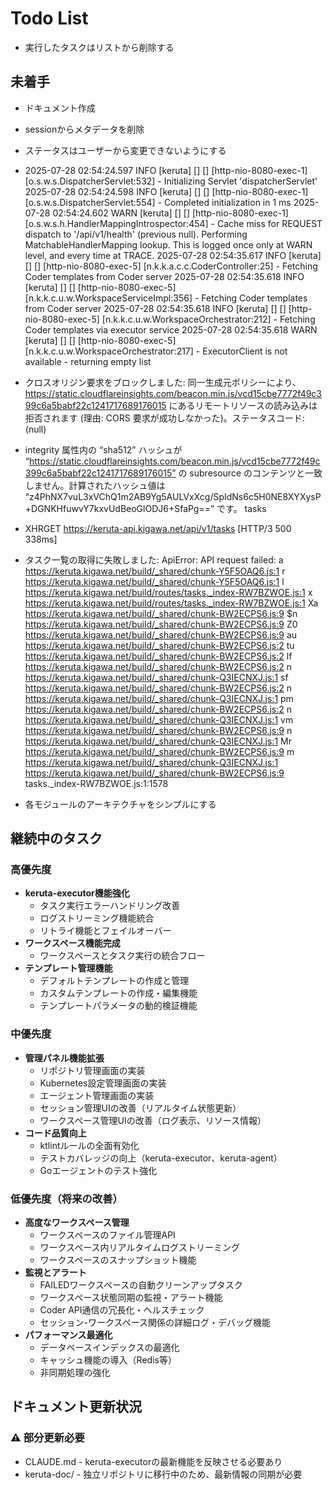 # Todo List

* 実行したタスクはリストから削除する

## 未着手

* ドキュメント作成
* sessionからメタデータを削除
* ステータスはユーザーから変更できないようにする
* 2025-07-28 02:54:24.597  INFO [keruta] [] [] [http-nio-8080-exec-1] [o.s.w.s.DispatcherServlet:532] - Initializing Servlet 'dispatcherServlet'
  2025-07-28 02:54:24.598  INFO [keruta] [] [] [http-nio-8080-exec-1] [o.s.w.s.DispatcherServlet:554] - Completed initialization in 1 ms
  2025-07-28 02:54:24.602  WARN [keruta] [] [] [http-nio-8080-exec-1] [o.s.w.s.h.HandlerMappingIntrospector:454] - Cache miss for REQUEST dispatch to '/api/v1/health' (previous null). Performing MatchableHandlerMapping lookup. This is logged once only at WARN level, and every time at TRACE.
  2025-07-28 02:54:35.617  INFO [keruta] [] [] [http-nio-8080-exec-5] [n.k.k.a.c.c.CoderController:25] - Fetching Coder templates from Coder server
  2025-07-28 02:54:35.618  INFO [keruta] [] [] [http-nio-8080-exec-5] [n.k.k.c.u.w.WorkspaceServiceImpl:356] - Fetching Coder templates from Coder server
  2025-07-28 02:54:35.618  INFO [keruta] [] [] [http-nio-8080-exec-5] [n.k.k.c.u.w.WorkspaceOrchestrator:212] - Fetching Coder templates via executor service
  2025-07-28 02:54:35.618  WARN [keruta] [] [] [http-nio-8080-exec-5] [n.k.k.c.u.w.WorkspaceOrchestrator:217] - ExecutorClient is not available - returning empty list
* クロスオリジン要求をブロックしました: 同一生成元ポリシーにより、https://static.cloudflareinsights.com/beacon.min.js/vcd15cbe7772f49c399c6a5babf22c1241717689176015 にあるリモートリソースの読み込みは拒否されます (理由: CORS 要求が成功しなかった)。ステータスコード: (null)
* integrity 属性内の “sha512” ハッシュが “https://static.cloudflareinsights.com/beacon.min.js/vcd15cbe7772f49c399c6a5babf22c1241717689176015” の subresource のコンテンツと一致しません。計算されたハッシュ値は “z4PhNX7vuL3xVChQ1m2AB9Yg5AULVxXcg/SpIdNs6c5H0NE8XYXysP+DGNKHfuwvY7kxvUdBeoGlODJ6+SfaPg==” です。 tasks
* XHRGET
  https://keruta-api.kigawa.net/api/v1/tasks
  [HTTP/3 500  338ms]

* タスク一覧の取得に失敗しました: ApiError: API request failed:
  a https://keruta.kigawa.net/build/_shared/chunk-Y5F5OAQ6.js:1
  r https://keruta.kigawa.net/build/_shared/chunk-Y5F5OAQ6.js:1
  l https://keruta.kigawa.net/build/routes/tasks._index-RW7BZWOE.js:1
  x https://keruta.kigawa.net/build/routes/tasks._index-RW7BZWOE.js:1
  Xa https://keruta.kigawa.net/build/_shared/chunk-BW2ECPS6.js:9
  $n https://keruta.kigawa.net/build/_shared/chunk-BW2ECPS6.js:9
  Z0 https://keruta.kigawa.net/build/_shared/chunk-BW2ECPS6.js:9
  au https://keruta.kigawa.net/build/_shared/chunk-BW2ECPS6.js:2
  tu https://keruta.kigawa.net/build/_shared/chunk-BW2ECPS6.js:2
  lf https://keruta.kigawa.net/build/_shared/chunk-BW2ECPS6.js:2
  n https://keruta.kigawa.net/build/_shared/chunk-Q3IECNXJ.js:1
  sf https://keruta.kigawa.net/build/_shared/chunk-BW2ECPS6.js:2
  n https://keruta.kigawa.net/build/_shared/chunk-Q3IECNXJ.js:1
  pm https://keruta.kigawa.net/build/_shared/chunk-BW2ECPS6.js:2
  n https://keruta.kigawa.net/build/_shared/chunk-Q3IECNXJ.js:1
  vm https://keruta.kigawa.net/build/_shared/chunk-BW2ECPS6.js:9
  n https://keruta.kigawa.net/build/_shared/chunk-Q3IECNXJ.js:1
  Mr https://keruta.kigawa.net/build/_shared/chunk-BW2ECPS6.js:9
  m https://keruta.kigawa.net/build/_shared/chunk-Q3IECNXJ.js:1
  <anonymous> https://keruta.kigawa.net/build/_shared/chunk-BW2ECPS6.js:9
  tasks._index-RW7BZWOE.js:1:1578
* 各モジュールのアーキテクチャをシンプルにする


## 継続中のタスク

### 高優先度

* **keruta-executor機能強化**
    * タスク実行エラーハンドリング改善
    * ログストリーミング機能統合
    * リトライ機能とフェイルオーバー
* **ワークスペース機能完成**
    * ワークスペースとタスク実行の統合フロー
* **テンプレート管理機能**
    * デフォルトテンプレートの作成と管理
    * カスタムテンプレートの作成・編集機能
    * テンプレートパラメータの動的検証機能

### 中優先度

* **管理パネル機能拡張**
    * リポジトリ管理画面の実装
    * Kubernetes設定管理画面の実装
    * エージェント管理画面の実装
    * セッション管理UIの改善（リアルタイム状態更新）
    * ワークスペース管理UIの改善（ログ表示、リソース情報）
* **コード品質向上**
    * ktlintルールの全面有効化
    * テストカバレッジの向上（keruta-executor、keruta-agent）
    * Goエージェントのテスト強化

### 低優先度（将来の改善）

* **高度なワークスペース管理**
    * ワークスペースのファイル管理API
    * ワークスペース内リアルタイムログストリーミング
    * ワークスペースのスナップショット機能
* **監視とアラート**
    * FAILEDワークスペースの自動クリーンアップタスク
    * ワークスペース状態同期の監視・アラート機能
    * Coder API通信の冗長化・ヘルスチェック
    * セッション-ワークスペース関係の詳細ログ・デバッグ機能
* **パフォーマンス最適化**
    * データベースインデックスの最適化
    * キャッシュ機能の導入（Redis等）
    * 非同期処理の強化

## ドキュメント更新状況

### ⚠️ 部分更新必要

* CLAUDE.md - keruta-executorの最新機能を反映させる必要あり
* keruta-doc/ - 独立リポジトリに移行中のため、最新情報の同期が必要
